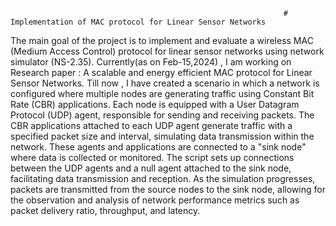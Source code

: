                                                                 # Implementation of MAC protocol for Linear Sensor Networks
The main goal of the project is to implement and evaluate a wireless MAC (Medium Access Control) protocol for linear sensor networks using network simulator (NS-2.35).
Currently(as on Feb-15,2024) , I am working on Research paper : A scalable and energy efficient MAC protocol for Linear Sensor Networks. 
Till now , I have created a scenario in which a network is configured where multiple nodes are generating traffic using Constant Bit Rate (CBR) applications. Each node is equipped with a User Datagram Protocol (UDP) agent, responsible for sending and receiving packets. The CBR applications attached to each UDP agent generate traffic with a specified packet size and interval, simulating data transmission within the network. These agents and applications are connected to a "sink node" where data is collected or monitored. The script sets up connections between the UDP agents and a null agent attached to the sink node, facilitating data transmission and reception. As the simulation progresses, packets are transmitted from the source nodes to the sink node, allowing for the observation and analysis of network performance metrics such as packet delivery ratio, throughput, and latency.
